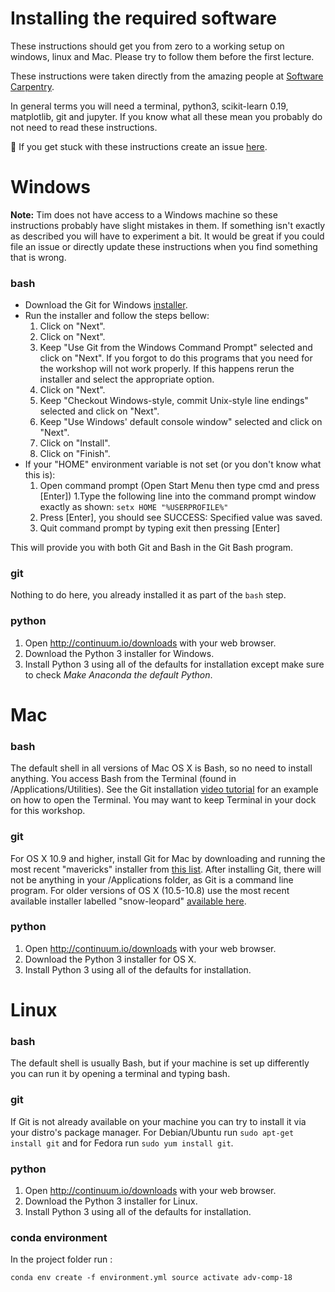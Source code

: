 # Installing the required software

These instructions should get you from zero to a working setup on windows,
linux and Mac. Please try to follow them before the first lecture.

These instructions were taken directly from the amazing people at
[Software Carpentry](https://software-carpentry.org).

In general terms you will need a terminal, python3, scikit-learn 0.19,
matplotlib, git and jupyter. If you know what all these mean you probably do
not need to read these instructions.

👋 If you get stuck with these instructions create an issue [here](https://github.com/wildtreetech/advanced-comp-2018/issues/new).

# Windows

**Note:** Tim does not have access to a Windows machine so these instructions
probably have slight mistakes in them. If something isn't exactly as described
you will have to experiment a bit. It would be great if you could file an issue
or directly update these instructions when you find something that is wrong.

### bash
* Download the Git for Windows [installer](https://git-for-windows.github.io/).
* Run the installer and follow the steps bellow:
  1. Click on "Next".
  1. Click on "Next".
  1. Keep "Use Git from the Windows Command Prompt" selected and click on "Next". If you forgot to do this programs that you need for the workshop will not work properly. If this happens rerun the installer and select the appropriate option.
  1. Click on "Next".
  1. Keep "Checkout Windows-style, commit Unix-style line endings" selected and click on "Next".
  1. Keep "Use Windows' default console window" selected and click on "Next".
  1. Click on "Install".
  1. Click on "Finish".
* If your "HOME" environment variable is not set (or you don't know what this is):
  1. Open command prompt (Open Start Menu then type cmd and press [Enter])
  1.Type the following line into the command prompt window exactly as shown:
    `setx HOME "%USERPROFILE%"`
  1. Press [Enter], you should see SUCCESS: Specified value was saved.
  1. Quit command prompt by typing exit then pressing [Enter]

This will provide you with both Git and Bash in the Git Bash program.

### git
Nothing to do here, you already installed it as part of the `bash` step.

### python
1. Open http://continuum.io/downloads with your web browser.
1. Download the Python 3 installer for Windows.
1. Install Python 3 using all of the defaults for installation except make sure to check *Make Anaconda the default Python*.


# Mac

### bash
The default shell in all versions of Mac OS X is Bash, so no need to install anything. You access Bash from the Terminal (found in /Applications/Utilities). See the Git installation [video tutorial](https://www.youtube.com/watch?v=9LQhwETCdwY) for an example on how to open the Terminal. You may want to keep Terminal in your dock for this workshop.

### git
For OS X 10.9 and higher, install Git for Mac by downloading and running the most recent "mavericks" installer from [this list](http://sourceforge.net/projects/git-osx-installer/files/). After installing Git, there will not be anything in your /Applications folder, as Git is a command line program. For older versions of OS X (10.5-10.8) use the most recent available installer labelled "snow-leopard" [available here](http://sourceforge.net/projects/git-osx-installer/files/).

### python
1. Open http://continuum.io/downloads with your web browser.
1. Download the Python 3 installer for OS X.
1. Install Python 3 using all of the defaults for installation.


# Linux

### bash
The default shell is usually Bash, but if your machine is set up differently you can run it by opening a terminal and typing bash.

### git
If Git is not already available on your machine you can try to install it via your distro's package manager. For Debian/Ubuntu run `sudo apt-get install git` and for Fedora run `sudo yum install git`.

### python
1. Open http://continuum.io/downloads with your web browser.
1. Download the Python 3 installer for Linux.
1. Install Python 3 using all of the defaults for installation.

### conda environment

In the project folder run :

`
conda env create -f environment.yml
source activate adv-comp-18
`


